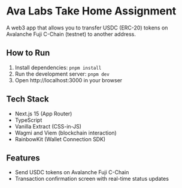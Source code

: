 # Ava Labs Take Home Assignment

A web3 app that allows you to transfer USDC (ERC-20) tokens on Avalanche Fuji C-Chain (testnet) to another address.

## How to Run

1. Install dependencies: `pnpm install`
2. Run the development server: `pnpm dev`
3. Open http://localhost:3000 in your browser

## Tech Stack

- Next.js 15 (App Router)
- TypeScript
- Vanilla Extract (CSS-in-JS)
- Wagmi and Viem (blockchain interaction)
- RainbowKit (Wallet Connection SDK)

## Features

- Send USDC tokens on Avalanche Fuji C-Chain
- Transaction confirmation screen with real-time status updates

